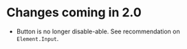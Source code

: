 # Changes coming in 2.0

- Button is no longer disable-able.  See recommendation on `Element.Input`.